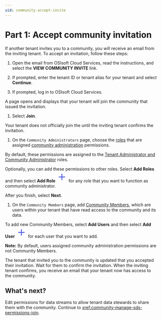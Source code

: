 ```yaml
---
uid: community-accept-invite
---
```


# Part 1: Accept community invitation

If another tenant invites you to a community, you will receive an email from the inviting tenant. To accept an invitation, follow these steps:

1. Open the email from OSIsoft Cloud Services, read the instructions, and select the **VIEW COMMUNITY INVITE** link.

1. If prompted, enter the tenant ID or tenant alias for your tenant and select **Continue**.

1. If prompted, log in to OSIsoft Cloud Services.

  A page opens and displays that your tenant will join the community that issued the invitation.

1. Select **Join**.

  Your tenant does not officially join the until the inviting tenant confirms the invitation.

1. On the `Community Administrators` page, choose the [roles](xref:ccRoles) that are assigned [community administration](xref:ccRoles#community-administrators-preview) permissions.

  By default, these permissions are assigned to the [Tenant Administrator and Community Administrator](xref:ccRoles#tenant-roles) roles. 
    
  Optionally, you can add these permissions to other roles. Select **Add Roles** and then select **Add Role** ![add role](../_icons/plus-thick-alt.svg) for any role that you want to function as community administrator. 

  After you finish, select **Next**.

1. On the `Community Members` page, add [Community Members](xref:ccRoles#community-member-role-preview), which are users within your tenant that have read access to the community and its data.

  To add new Community Members, select **Add Users** and then select **Add User** ![add user](../_icons/plus-thick-alt.svg) for each user that you want to add.

  **Note:** By default, users assigned community administration permissions are not Community Members.

The tenant that invited you to the community is updated that you accepted their invitation. Wait for them to confirm the invitation. When the inviting tenant confirms, you receive an email that your tenant now has access to the community.

## What's next?

Edit permissions for data streams to allow tenant data stewards to share them with the community. Continue to <xref:community-manage-sds-permissions-join>.
